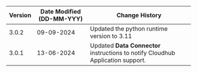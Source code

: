 | **Version** | **Date Modified (DD-MM-YYY)** | **Change History**                              |
|-------------|-------------------------------|-------------------------------------------------| 
| 3.0.2       |	09-09-2024	                  | Updated the python runtime version to 3.11         |
| 3.0.1       | 13-06-2024                    | Updated **Data Connector** instructions to notify Cloudhub Application support.     |
